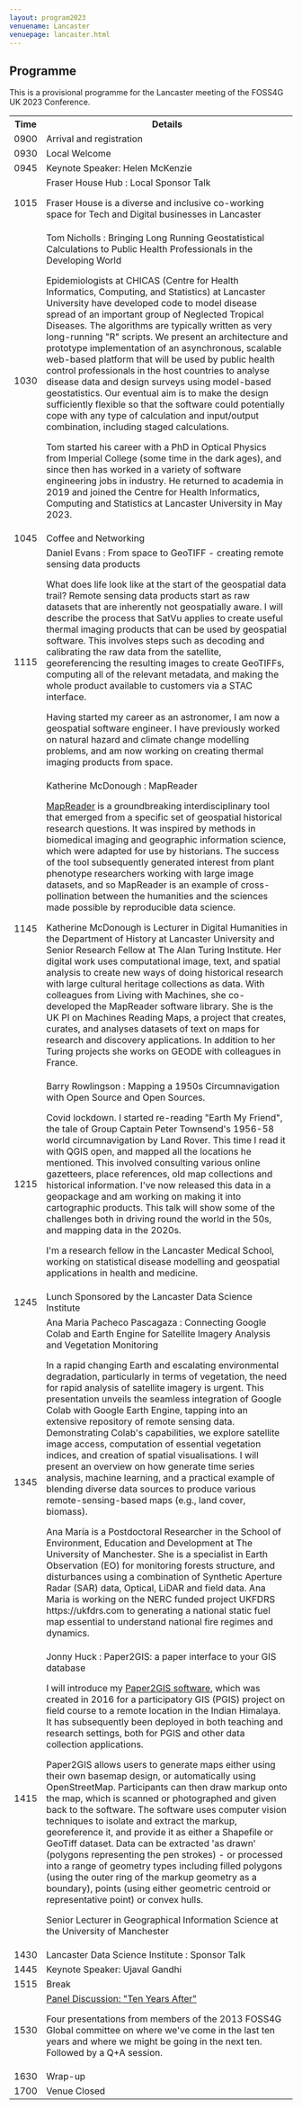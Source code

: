 ```yaml
---
layout: program2023
venuename: Lancaster
venuepage: lancaster.html
---
```


## Programme

This is a provisional programme for the Lancaster meeting of the FOSS4G UK 2023 Conference.

<table class="programme">
<tr><th>Time</th><th>Details</th></tr>
<tr><td>0900</td><td>Arrival and registration</td></tr>
<tr><td>0930</td><td>Local Welcome</td></tr>
<tr><td>0945</td><td>Keynote Speaker: <span class="speaker">Helen McKenzie</span></td></tr>
<tr><td>1015</td><td><span class="speaker">Fraser House Hub</span> : <span class="talktitle">Local Sponsor Talk</span>
<p>
Fraser House is a diverse and inclusive co-working space for Tech and Digital businesses in Lancaster
</p>
</td></tr>
<tr><td>1030</td><td><span class="speaker">Tom Nicholls</span> : <span class="talktitle">Bringing Long Running Geostatistical Calculations to Public Health Professionals in the Developing World</span>
<p>
Epidemiologists at CHICAS (Centre for Health Informatics, Computing, and Statistics) at Lancaster University have developed code to model disease spread of an important group of Neglected Tropical Diseases. The algorithms are typically written as very long-running "R" scripts.  We present an architecture and prototype implementation of an asynchronous, scalable web-based platform that will be used by public health control professionals in the host countries to analyse disease data and design surveys using model-based geostatistics.
Our eventual aim is to make the design sufficiently flexible so that the software could potentially cope with any type of calculation and input/output combination, including staged calculations.
</p>
<p class="bio">
Tom started his career with a PhD in Optical Physics from Imperial College (some time in the dark ages), and since then has worked in a variety of software engineering jobs in industry.  He returned to academia in 2019 and joined the Centre for Health Informatics,  Computing and Statistics at Lancaster University in May 2023.
</p>
</td></tr>
<tr><td>1045</td><td>Coffee and Networking</td></tr>
<tr><td>1115</td><td><span class="speaker">Daniel Evans</span> : <span class="talktitle">From space to GeoTIFF - creating remote sensing data products</span>
<p>
What does life look like at the start of the geospatial data trail? Remote sensing data products start as raw datasets that are inherently not geospatially aware. I will describe the process that SatVu applies to create useful thermal imaging products that can be used by geospatial software. This involves steps such as decoding and calibrating the raw data from the satellite, georeferencing the resulting images to create GeoTIFFs, computing all of the relevant metadata, and making the whole product available to customers via a STAC interface.
</p>
<p class="bio">
Having started my career as an astronomer, I am now a geospatial software engineer. I have previously worked on natural hazard and climate change modelling problems, and am now working on creating thermal imaging products from space.
</p>
</td></tr>
<tr><td>1145</td><td><span class="speaker">Katherine McDonough</span> : <span class="talktitle">MapReader</span>
<p>
<a href="https://github.com/Living-with-machines/MapReader">MapReader</a> is a groundbreaking interdisciplinary tool that emerged from a specific set of geospatial historical research questions. It was inspired by methods in biomedical imaging and geographic information science, which were adapted for use by historians. The success of the tool subsequently generated interest from plant phenotype researchers working with large image datasets, and so MapReader is an example of cross-pollination between the humanities and the sciences made possible by reproducible data science.
</p>
<p class="bio">
Katherine McDonough is Lecturer in Digital Humanities in the Department of History at Lancaster University and Senior Research Fellow at The Alan Turing Institute. Her digital work uses computational image, text, and spatial analysis to create new ways of doing historical research with large cultural heritage collections as data. With colleagues from Living with Machines, she co-developed the MapReader software library. She is the UK PI on Machines Reading Maps, a project that creates, curates, and analyses datasets of text on maps for research and discovery applications. In addition to her Turing projects she works on GEODE with colleagues in France.
</p>
</td></tr>
<tr><td>1215</td><td>
<span class="speaker">Barry Rowlingson</span> : <span class="talktitle">Mapping a 1950s Circumnavigation with Open Source and Open Sources.</span>
<p>
Covid lockdown. I started re-reading "Earth My Friend", the tale of Group Captain Peter Townsend's 1956-58 world circumnavigation by Land Rover. This time I read it with QGIS open, and mapped all the locations he mentioned. This involved consulting various online gazetteers, place references, old map collections and historical information. I've now released this data in a geopackage and am working on making it into cartographic products. This talk will show some of the challenges both in driving round the world in the 50s, and mapping data in the 2020s.
</p>
<p class="bio">
I'm a research fellow in the Lancaster Medical School, working on statistical disease modelling and geospatial applications in health and medicine. </p>
</td></tr>
<tr><td>1245</td><td>Lunch Sponsored by the Lancaster Data Science Institute</td></tr>
<tr><td>1345</td><td>
<span class="speaker">Ana Maria Pacheco Pascagaza</span> : <span class="talktitle">Connecting Google Colab and Earth Engine for Satellite Imagery Analysis and Vegetation Monitoring</span>
<p>
In a rapid changing Earth and escalating environmental degradation, particularly in terms of vegetation, the need for rapid analysis of satellite imagery is urgent. This presentation unveils the seamless integration of Google Colab with Google Earth Engine, tapping into an extensive repository of remote sensing data. Demonstrating Colab's capabilities, we explore satellite image access, computation of essential vegetation indices, and creation of spatial visualisations. I will present an overview on how generate time series analysis, machine learning, and a practical example of blending diverse data sources to produce various remote-sensing-based maps (e.g., land cover, biomass). 
</p>
<p class="bio">
 Ana María is a Postdoctoral Researcher in the School of Environment, Education and Development at The University of Manchester. She is a specialist in Earth Observation (EO) for monitoring forests structure, and disturbances using a combination of Synthetic Aperture Radar (SAR) data, Optical, LiDAR and field data. Ana Maria is working on the NERC funded project UKFDRS https://ukfdrs.com to generating a national static fuel map essential to understand national fire regimes and dynamics.
</p>
</td></tr>
<tr><td>1415</td><td>
<span class="speaker">Jonny Huck</span> : <span class="talktitle">Paper2GIS: a paper interface to your GIS database</span>
<p>
I will introduce my <a href="https://github.com/jonnyhuck/Paper2GIS">Paper2GIS software</a>, which was created in 2016 for a participatory GIS (PGIS) project on field course to a remote location in the Indian Himalaya. It has subsequently been deployed in both teaching and research settings, both for PGIS and other data collection applications.
</p>
<p>
Paper2GIS allows users to generate maps either using their own basemap design, or automatically using OpenStreetMap. Participants can then draw markup onto the map, which is scanned or photographed and given back to the software. The software uses computer vision techniques to isolate and extract the markup, georeference it, and provide it as either a Shapefile or GeoTiff dataset. Data can be extracted 'as drawn' (polygons representing the pen strokes) - or processed into a range of geometry types including filled polygons (using the outer ring of the markup geometry as a boundary), points (using either geometric centroid or representative point) or convex hulls. 
</p>
<p class="bio">
Senior Lecturer in Geographical Information Science at the University of Manchester
</p>
</td></tr>
<tr><td>1430</td><td><span class="speaker">Lancaster Data Science Institute</span> : <span class="talktitle">Sponsor Talk</span></td></tr>
<tr><td>1445</td><td>Keynote Speaker: <span class="speaker">Ujaval Gandhi</span></td></tr>
<tr><td>1515</td><td>Break</td></tr>
<tr><td>1530</td><td><a href="ten-years-after.html">Panel Discussion: <span class="talktitle">"Ten Years After"</span></a>
<p>Four presentations from members of the 2013 FOSS4G Global committee on where we've come in the last ten years
and where we might be going in the next ten. Followed by a Q+A session.
</p>
</td></tr>
<tr><td>1630</td><td>Wrap-up</td></tr>
<tr><td>1700</td><td>Venue Closed</td></tr>
</table>



